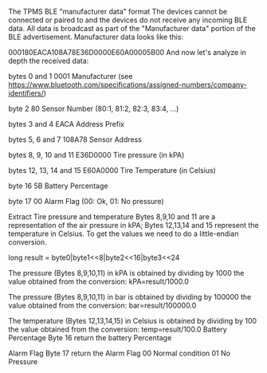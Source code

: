 The TPMS BLE "manufacturer data" format
The devices cannot be connected or paired to and the devices do not receive any incoming BLE data. All data is broadcast as part of the "Manufacturer data" portion of the BLE advertisement. Manufacturer data looks like this:

000180EACA108A78E36D0000E60A00005B00
And now let's analyze in depth the received data:

bytes 0 and 1
0001 Manufacturer (see https://www.bluetooth.com/specifications/assigned-numbers/company-identifiers/)

byte 2
80 Sensor Number (80:1, 81:2, 82:3, 83:4, ...)

bytes 3 and 4
EACA Address Prefix

bytes 5, 6 and 7
108A78 Sensor Address

bytes 8, 9, 10 and 11
E36D0000 Tire pressure (in kPA)

bytes 12, 13, 14 and 15
E60A0000 Tire Temperature (in Celsius)

byte 16
5B Battery Percentage

byte 17
00 Alarm Flag (00: Ok, 01: No pressure)


Extract Tire pressure and temperature
Bytes 8,9,10 and 11 are a representation of the air pressure in kPA; Bytes 12,13,14 and 15 represent the temperature in Celsius. To get the values we need to do a little-endian conversion.

long result = byte0|byte1<<8|byte2<<16|byte3<<24

The pressure (Bytes 8,9,10,11) in kPA is obtained by dividing by 1000 the value obtained from the conversion:
kPA=result/1000.0

The pressure (Bytes 8,9,10,11) in bar is obtained by dividing by 100000 the value obtained from the conversion:
bar=result/100000.0

The temperature (Bytes 12,13,14,15) in Celsius is obtained by dividing by 100 the value obtained from the conversion:
temp=result/100.0
Battery Percentage
Byte 16 return the battery Percentage

Alarm Flag
Byte 17 return the Alarm Flag
00 Normal condition
01 No Pressure
